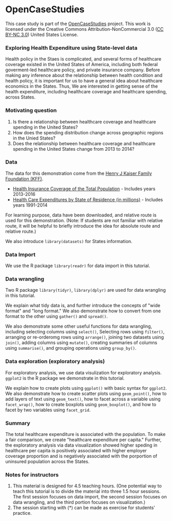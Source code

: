# OpenCaseStudies

This case study is part of the [OpenCaseStudies]() project. This work is licensed under the Creative Commons Attribution-NonCommercial 3.0 ([CC BY-NC 3.0](https://creativecommons.org/licenses/by-nc/3.0/us/)) United States License.


### Exploring Health Expenditure using State-level data 

Health policy in the Staes is complicated, and several forms of healthcare 
coverage existed in the United States of America, including both federal goverment-led 
healthcare policy, and private insurance company. Before making any inference about 
the relationship between health condition and health policy, it is important for us to 
have a general idea about healthcare economics in the States. Thus, We are interested in 
getting sense of the health expenditure, including healthcare coverage and 
healthcare spending, across States.  

### Motivating question

1. Is there a relationship between healthcare coverage and healthcare spending in the United States?   
2. How does the spending distribution change across geographic regions in the Unied States?  
3. Does the relationship between healthcare coverage and healthcare spending in the United States change from 2013 to 2014?  

### Data

The data for this demonstration come from the [Henry J Kaiser Family Foundation (KFF)](https://www.kff.org). 

* [Health Insurance Coverage of the Total Population](https://www.kff.org/other/state-indicator/total-population/) - Includes years 2013-2016
* [Health Care Expenditures by State of Residence (in millions)](https://www.kff.org/other/state-indicator/health-care-expenditures-by-state-of-residence-in-millions/) - Includes years 1991-2014
 
For learning purpose, data have been downloaded, and relative route is used for this demonstration. 
(Note: If students are not familiar with relative route, it will be helpful to briefly introduce 
the idea for absolute route and relative route.)

We also introduce `library(datasets)` for States information.

### Data Import  
We use the R package `library(readr)` for data import in this tutorial.  

### Data wrangling 
Two R package `library(tidyr)`, `library(dplyr)` are used for data wrangling in this tutorial.  

We explain what tidy data is, and further introduce the concepts of "wide format" 
and "long format." We also demonstrate how to convert from one format to the other using 
`gather()` and `spread()`.

We also demonstrate some other useful functions for data wrangling, including 
selecting columns using `select()`, 
Selecting rows using `filter()`, 
arranging or re-orderomg rows using `arrange()`, 
joining two datasets using `join()`, 
adding columns using `mutate()`, 
creating summaries of columns using `summarise()`, 
and grouping operations using `group_by()`. 


### Data exploration (exploratory analysis)   
For exploratory analysis, we use data visulization for exploratory analysis. `ggplot2` is the R package 
we demonstrate in this tutorial. 

We explain how to create plots using `ggplot()` with basic syntax for `ggplot2`. 
We also demonstrate how to create scatter plots using `geom_point()`,
how to add layers of text using `geom_text()`, 
how to facet across a variable using `facet_wrap()`, 
how to create boxplots using `geom_boxplot()`, 
and how to facet by two variables using `facet_grid`. 


### Summary   

The total healthcare expenditure is associated with 
the population. To make a fair comparison, 
we create "healthcare expenditure per capita." 
Further, the exploratory analysis via data visualization showed 
higher speding in healthcare per capita 
is positively associated with higher 
employer coverage proportion and is 
negatively associated with the porportion 
of uninsured population across the States. 

### Notes for instructors 
1. This material is designed for 4.5 teaching hours. (One potential way 
to teach this tutorial is to divide the material into three 1.5 hour sessions. The 
first session focuses on data import, the second session focuses on data 
wrangling, and the third portion focuses on visualization.)    
2. The session starting with (*) can be made as exercise for students' practice.   
